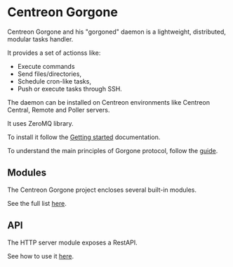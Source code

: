 # Centreon Gorgone

Centreon Gorgone and his "gorgoned" daemon is a lightweight, distributed, modular tasks handler.

It provides a set of actionss like:

* Execute commands
* Send files/directories,
* Schedule cron-like tasks,
* Push or execute tasks through SSH.

The daemon can be installed on Centreon environments like Centreon Central, Remote and Poller servers.

It uses ZeroMQ library.

To install it follow the [Getting started](docs/getting_started.md) documentation.

To understand the main principles of Gorgone protocol, follow the [guide](docs/guide.md).

## Modules

The Centreon Gorgone project encloses several built-in modules.

See the full list [here](docs/modules.md).

## API

The HTTP server module exposes a RestAPI.

See how to use it [here](docs/api.md).
